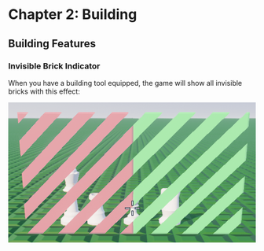 # Chapter 2: Building

## Building Features

### Invisible Brick Indicator

When you have a building tool equipped, the game will show all invisible bricks with this effect:

![Invisible Effect](../assets/chapter_2/tools/invisible_brick_effect.png)